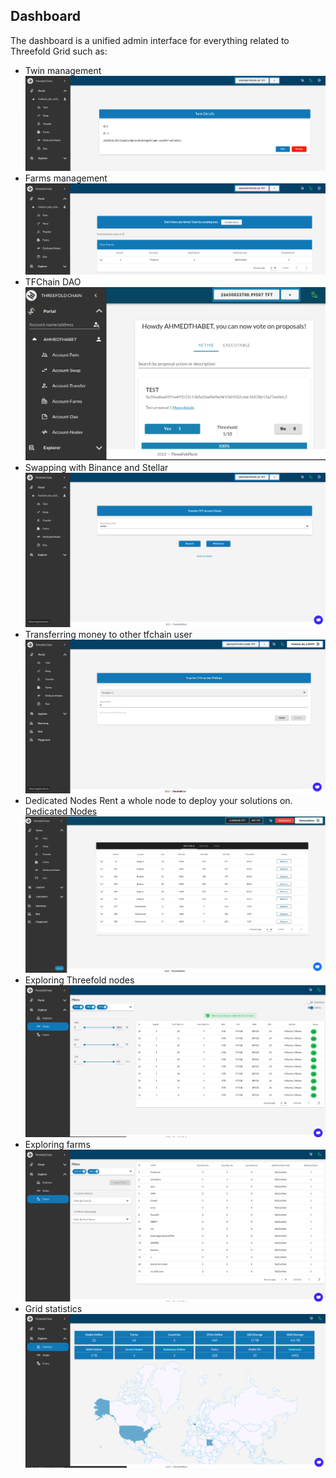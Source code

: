 ## Dashboard
The dashboard is a unified admin interface for everything related to Threefold Grid such as:

- Twin management
![twin mgmt](img/dashboard_portal_twin.png)
- Farms management
![farm mgmt](img/dashboard_portal_farms.png)
- TFChain DAO
![dao](img/dashboard_dao.png)
- Swapping with Binance and Stellar
![swap](img/dashboard_swap.png)
- Transferring money to other tfchain user
![transfer](img/dashboard_portal_transfer.png)
- Dedicated Nodes
  Rent a whole node to deploy your solutions on. [Dedicated Nodes](portal/dashboard_portal_dedicated_nodes.md)
  ![](img/dashboard_dedicated_nodes.png)
- Exploring Threefold nodes
![nodes](img/dashboard_explorer_nodes.png)
- Exploring farms
![farms](img/dashboard_explorer_farms.png)
- Grid statistics
![stats](img/dashboard_explorer_statistics.png)
